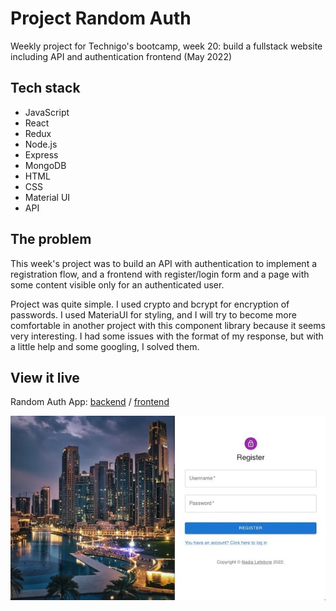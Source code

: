 # Project Random Auth

Weekly project for Technigo's bootcamp, week 20: build a fullstack website including API and authentication frontend (May 2022)

## Tech stack

- JavaScript
- React
- Redux
- Node.js
- Express
- MongoDB
- HTML
- CSS
- Material UI
- API

## The problem

This week's project was to build an API with authentication to implement a registration flow, and a frontend with register/login form and a page with some content visible only for an authenticated user.

Project was quite simple. I used crypto and bcrypt for encryption of passwords. I used MateriaUI for styling, and I will try to become more comfortable in another project with this component library because it seems very interesting. I had some issues with the format of my response, but with a little help and some googling, I solved them.

## View it live

Random Auth App: [backend](https://random-auth-kijk33idxa-lz.a.run.app/) / [frontend](https://random-auth.netlify.app/)

<div align="center">
  <img src="screenshot.jpg" />
</div>
